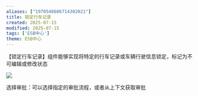 ```yaml
---
aliases: ["1970548606714302021"]
title: 锁定行车记录
created: 2025-07-15
modified: 2025-07-15
tags: ['ESB中心']
theme: ESB中心
---
```


【锁定行车记录】组件能够实现将特定的行车记录或车辆行驶信息锁定，标记为不可编辑或修改状态

![](8f14a4c1a32e07cf6affda3dd06eb7f0.jpg)

选择审批：可以选择指定的审批流程，或者从上下文获取审批